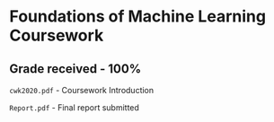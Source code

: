 # Foundations of Machine Learning Coursework
## Grade received - 100%

`cwk2020.pdf` - Coursework Introduction

`Report.pdf` - Final report submitted
